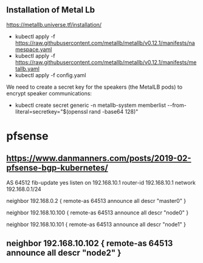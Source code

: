 ## Installation of Metal Lb
https://metallb.universe.tf/installation/

* kubectl apply -f https://raw.githubusercontent.com/metallb/metallb/v0.12.1/manifests/namespace.yaml
* kubectl apply -f https://raw.githubusercontent.com/metallb/metallb/v0.12.1/manifests/metallb.yaml
* kubectl apply -f config.yaml

We need to create a secret key for the speakers (the MetalLB pods) to encrypt speaker communications:
* kubectl create secret generic -n metallb-system memberlist --from-literal=secretkey="$(openssl rand -base64 128)"


# pfsense
https://www.danmanners.com/posts/2019-02-pfsense-bgp-kubernetes/
--
AS 64512
fib-update yes
listen on 192.168.10.1
router-id 192.168.10.1
network 192.168.0.1/24

neighbor 192.168.0.2 {
    remote-as 64513
    announce all
    descr "master0"
}

neighbor 192.168.10.100 {
    remote-as 64513
    announce all
    descr "node0"
}

neighbor 192.168.10.101 {
    remote-as 64513
    announce all
    descr "node1"
}

neighbor 192.168.10.102 {
    remote-as 64513
    announce all
    descr "node2"
}
--